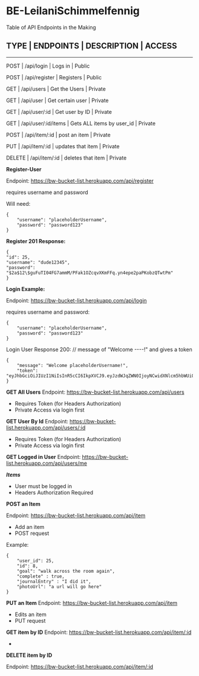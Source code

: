 # BE-LeilaniSchimmelfennig

Table of API Endpoints in the Making

## TYPE | ENDPOINTS | DESCRIPTION | ACCESS

---

POST    | /api/login    | Logs in | Public

POST    | /api/register | Registers | Public

GET     | /api/users    | Get the Users | Private

GET | /api/user | Get certain user | Private

GET | /api/user/:id | Get user by ID | Private

GET | /api/user/:id/items | Gets ALL items by user_id | Private

POST | /api/item/:id | post an item | Private

PUT | /api/item/:id | updates that item | Private

DELETE | /api/item/:id | deletes that item | Private

**Register-User**

Endpoint: https://bw-bucket-list.herokuapp.com/api/register

requires username and password

Will need:

    {
        "username": "placeholderUsername",
        "password": "password123"
    }

**Register 201 Response:**

    {
    "id": 25,
    "username": "dude12345",
    "password": "$2a$12\$guFuTI04FG7ammM/PFak1OZcqvXKmFFq.yn4epe2paPKobzQTwtPm"
    }

**Login Example:**

Endpoint: https://bw-bucket-list.herokuapp.com/api/login

requires username and password:

    {
        "username": "placeholderUsername",
        "password": "password123"
    }

Login User Response 200:
// message of "Welcome ----!" and gives a token

    {
        "message": "Welcome placeholderUsername!",
        "token": "eyJhbGciOiJIUzI1NiIsInR5cCI6IkpXVCJ9.eyJzdWJqZWN0IjoyNCwidXNlcm5hbWUiOiJkdWRlMTIzNCIsImlhdCI6MTU2NDUxNjIwMywiZXhwIjoxNTY0NTUyMjAzfQ.qWjVDu2Kc_JoM1Hvt197X4ieQ4UACbPNmsOw0UqZuyI"
    }


**GET All Users**
Endpoint: https://bw-bucket-list.herokuapp.com/api/users

- Requires Token (for Headers Authorization)
- Private Access via login first

**GET User By Id**
Endpoint: https://bw-bucket-list.herokuapp.com/api/users/:id

- Requires Token (for Headers Authorization)
- Private Access via login first

**GET Logged in User**
Endpoint: https://bw-bucket-list.herokuapp.com/api/users/me

***Items***

- User must be logged in
- Headers Authorization Required



**POST an Item**

Endpoint: https://bw-bucket-list.herokuapp.com/api/item

- Add an item
- POST request

Example: 

    {
        "user_id": 25,
        "id": 8,
        "goal": "walk across the room again",
        "complete" : true,
        "journalEntry" : "I did it",
        "photoUrl": "a url will go here"
    }


**PUT an Item**
Endpoint: https://bw-bucket-list.herokuapp.com/api/item

- Edits an item
- PUT request


**GET item by ID**
Endpoint: https://bw-bucket-list.herokuapp.com/api/item/:id

- 

**DELETE item by ID**

Endpoint: https://bw-bucket-list.herokuapp.com/api/item/:id

